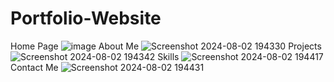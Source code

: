 # Portfolio-Website
Home Page
![image](https://github.com/user-attachments/assets/8f40f63b-33d0-47cf-a1eb-ef4e21ab61a2)
About Me
![Screenshot 2024-08-02 194330](https://github.com/user-attachments/assets/91815b8d-82b3-4760-b5c7-55bfe54ee693)
Projects
![Screenshot 2024-08-02 194342](https://github.com/user-attachments/assets/6e9612dc-8391-4d3b-8bee-0006dd9c42f6)
Skills
![Screenshot 2024-08-02 194417](https://github.com/user-attachments/assets/c5a2cc51-753f-448a-9c2e-f8188873a82f)
Contact Me
![Screenshot 2024-08-02 194431](https://github.com/user-attachments/assets/0bc3b75f-683a-4575-a5cb-dce576c8f1e2)
